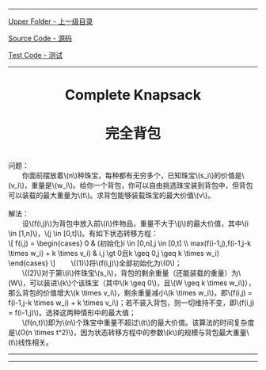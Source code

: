 <script type="text/javascript" async src="//cdn.bootcss.com/mathjax/2.7.0/MathJax.js?config=TeX-AMS-MML_HTMLorMML"></script>
<script type="text/javascript" async src="https://cdnjs.cloudflare.com/ajax/libs/mathjax/2.7.1/MathJax.js?config=TeX-MML-AM_CHTML"></script>


--------
[Upper Folder - 上一级目录](../)

[Source Code - 源码](https://github.com/zhaochenyou/Way-to-Algorithm/blob/master/src/DataStructure/CompleteKnapsack.hpp)

[Test Code - 测试](https://github.com/zhaochenyou/Way-to-Algorithm/blob/master/src/DataStructure/CompleteKnapsack.cpp)


--------

<div>
<h1 align="center">Complete Knapsack</h1>
<h1 align="center">完全背包</h1>
<br>
问题： <br>
&emsp;&emsp;你面前摆放着\(n\)种珠宝，每种都有无穷多个，已知珠宝\(s_i\)的价值是\(v_i\)，重量是\(w_i\)。给你一个背包，你可以自由挑选珠宝装到背包中，但背包可以装载的最大重量为\(t\)。求背包能够装载珠宝的最大价值\(v\)。 <br>
<br>
解法： <br>
&emsp;&emsp;设\(f(i,j)\)为背包中放入前\(i\)件物品，重量不大于\(j\)的最大价值，其中\(i \in [1,n]\)，\(j \in [0,t]\)。有如下状态转移方程： <br>
\[
f(i,j) =
\begin{cases}
0 & (初始化)i \in [0,n],j \in [0,t] \\
max(f(i-1,j),f(i-1,j-k \times w_i) + k \times v_i) & i,j \gt 0且k \geq 0,j \geq k \times w_i)
\end{cases}
\]
&emsp;&emsp;\((1)\)将\(f(i,j)\)全部初始化为\(0\)； <br>
&emsp;&emsp;\((2)\)对于第\(i\)件珠宝\(s_i\)，背包的剩余重量（还能装载的重量）为\(W\)，可以装进\(k\)个该珠宝（其中\(k \geq 0\)，且\(W \geq k \times w_i\)），那么背包的价值增大\(k \times v_i\)，剩余重量减小\(k \times w_i\)，即\(f(i,j) = f(i-1,j-k \times w_i) + k \times v_i\)；若不装入背包，则一切维持不变，即\(f(i,j) = f(i-1,j)\)。选择这两种情形中的最大值； <br>
&emsp;&emsp;\(f(n,t)\)即为\(n\)个珠宝中重量不超过\(t\)的最大价值。该算法的时间复杂度是\(O(n \times t^2)\)，因为状态转移方程中的参数\(k\)的规模与背包最大重量\(t\)线性相关。 <br>
</div>


--------
--------
